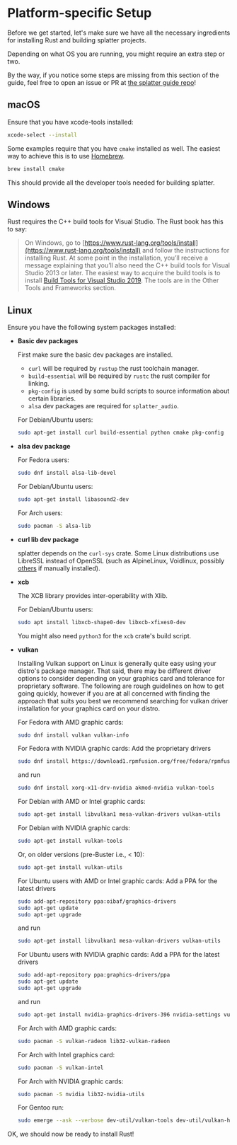 # Platform-specific Setup

Before we get started, let's make sure we have all the necessary ingredients for
installing Rust and building splatter projects.

Depending on what OS you are running, you might require an extra step or two.

By the way, if you notice some steps are missing from this section of the guide,
feel free to open an issue or PR at [the splatter guide
repo](https://github.com/splatter-org/splatter/tree/master/guide)!

## macOS

Ensure that you have xcode-tools installed:

```bash
xcode-select --install
```

Some examples require that you have `cmake` installed as well. The easiest way to achieve this is to use [Homebrew](https://brew.sh).

```bash
brew install cmake
```

This should provide all the developer tools needed for building splatter.

## Windows

Rust requires the C++ build tools for Visual Studio. The Rust book has this to
say:

> On Windows, go to
> [https://www.rust-lang.org/tools/install](https://www.rust-lang.org/tools/install)
> and follow the instructions for installing Rust. At some point in the
> installation, you’ll receive a message explaining that you’ll also need the
> C++ build tools for Visual Studio 2013 or later. The easiest way to acquire
> the build tools is to install [Build Tools for Visual Studio
> 2019](https://www.visualstudio.com/downloads/#build-tools-for-visual-studio-2019).
> The tools are in the Other Tools and Frameworks section.

## Linux

Ensure you have the following system packages installed:

- **Basic dev packages**

  First make sure the basic dev packages are installed.
  - `curl` will be required by `rustup` the rust toolchain manager.
  - `build-essential` will be required by `rustc` the rust compiler for linking.
  - `pkg-config` is used by some build scripts to source information about
    certain libraries.
  - `alsa` dev packages are required for `splatter_audio`.

  For Debian/Ubuntu users:
  ```bash
  sudo apt-get install curl build-essential python cmake pkg-config
  ```

- **alsa dev package**

  For Fedora users:
  ```bash
  sudo dnf install alsa-lib-devel
  ```

  For Debian/Ubuntu users:
  ```bash
  sudo apt-get install libasound2-dev
  ```

  For Arch users:
  ```bash
  sudo pacman -S alsa-lib
  ```

- **curl lib dev package**

  splatter depends on the `curl-sys` crate. Some Linux distributions use
  LibreSSL instead of OpenSSL (such as AlpineLinux, Voidlinux, possibly
  [others](https://en.wikipedia.org/wiki/LibreSSL#Adoption) if manually
  installed).

- **xcb**

  The XCB library provides inter-operability with Xlib.

  For Debian/Ubuntu users:
  ```bash
  sudo apt install libxcb-shape0-dev libxcb-xfixes0-dev
  ```

  You might also need `python3` for the `xcb` crate's build script.

- **vulkan**

  Installing Vulkan support on Linux is generally quite easy using your
  distro's package manager. That said, there may be different driver
  options to consider depending on your graphics card and tolerance for
  proprietary software. The following are rough guidelines on how to get
  going quickly, however if you are at all concerned with finding the
  approach that suits you best we recommend searching for vulkan driver
  installation for your graphics card on your distro.

  For Fedora with AMD graphic cards:
  ```bash
  sudo dnf install vulkan vulkan-info
  ```

  For Fedora with NVIDIA graphic cards:
  Add the proprietary drivers
  ```bash
  sudo dnf install https://download1.rpmfusion.org/free/fedora/rpmfusion-free-release-$(rpm -E %fedora).noarch.rpm https://download1.rpmfusion.org/nonfree/fedora/rpmfusion-nonfree-release-$(rpm -E %fedora).noarch.rpm
  ```
  and run
  ```bash
  sudo dnf install xorg-x11-drv-nvidia akmod-nvidia vulkan-tools
  ```

  For Debian with AMD or Intel graphic cards:
  ```bash
  sudo apt-get install libvulkan1 mesa-vulkan-drivers vulkan-utils
  ```

  For Debian with NVIDIA graphic cards:
  ```bash
  sudo apt-get install vulkan-tools
  ```

  Or, on older versions (pre-Buster i.e., < 10):
  ```bash
  sudo apt-get install vulkan-utils
  ```

  For Ubuntu users with AMD or Intel graphic cards:
  Add a PPA for the latest drivers
  ```bash
  sudo add-apt-repository ppa:oibaf/graphics-drivers
  sudo apt-get update
  sudo apt-get upgrade
  ```
  and run
  ```bash
  sudo apt-get install libvulkan1 mesa-vulkan-drivers vulkan-utils
  ```

  For Ubuntu users with NVIDIA graphic cards:
  Add a PPA for the latest drivers
  ```bash
  sudo add-apt-repository ppa:graphics-drivers/ppa
  sudo apt-get update
  sudo apt-get upgrade
  ```
  and run
  ```bash
  sudo apt-get install nvidia-graphics-drivers-396 nvidia-settings vulkan vulkan-utils
  ```

  For Arch with AMD graphic cards:
  ```bash
  sudo pacman -S vulkan-radeon lib32-vulkan-radeon
  ```

  For Arch with Intel graphics card:
  ```bash
  sudo pacman -S vulkan-intel
  ```

  For Arch with NVIDIA graphic cards:
  ```bash
  sudo pacman -S nvidia lib32-nvidia-utils
  ```

  For Gentoo run:
  ```bash
  sudo emerge --ask --verbose dev-util/vulkan-tools dev-util/vulkan-headers
  ```

OK, we should now be ready to install Rust!
